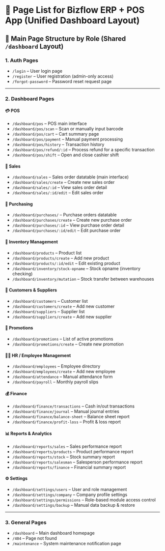 # 📄 Page List for Bizflow ERP + POS App (Unified Dashboard Layout)

## 📂 Main Page Structure by Role (Shared `/dashboard` Layout)

### 1. Auth Pages

- `/login` – User login page
- `/register` – User registration (admin-only access)
- `/forgot-password` – Password reset request page

---

### 2. Dashboard Pages

#### 💳 POS

- `/dashboard/pos` – POS main interface
- `/dashboard/pos/scan` – Scan or manually input barcode
- `/dashboard/pos/cart` – Cart summary page
- `/dashboard/pos/payment` – Manual payment processing
- `/dashboard/pos/history` – Transaction history
- `/dashboard/pos/refund/:id` – Process refund for a specific transaction
- `/dashboard/pos/shift` – Open and close cashier shift

#### 📆 Sales

- `/dashboard/sales` – Sales order datatable (main interface)
- `/dashboard/sales/create` – Create new sales order
- `/dashboard/sales/:id` – View sales order detail
- `/dashboard/sales/:id/edit` – Edit sales order

#### 📅 Purchasing

- `/dashboard/purchases/` – Purchase orders datatable
- `/dashboard/purchases/create` – Create new purchase order
- `/dashboard/purchases/:id` – View purchase order detail
- `/dashboard/purchases/:id/edit` – Edit purchase order

#### 🏢 Inventory Management

- `/dashboard/products` – Product list
- `/dashboard/products/create` – Add new product
- `/dashboard/products/:id/edit` – Edit existing product
- `/dashboard/inventory/stock-opname` – Stock opname (inventory checking)
- `/dashboard/inventory/mutation` – Stock transfer between warehouses

#### 👥 Customers & Suppliers

- `/dashboard/customers` – Customer list
- `/dashboard/customers/create` – Add new customer
- `/dashboard/suppliers` – Supplier list
- `/dashboard/suppliers/create` – Add new supplier

#### 🎁 Promotions

- `/dashboard/promotions` – List of active promotions
- `/dashboard/promotions/create` – Create new promotion

#### 👩‍💼 HR / Employee Management

- `/dashboard/employees` – Employee directory
- `/dashboard/employees/create` – Add new employee
- `/dashboard/attendance` – Manual attendance form
- `/dashboard/payroll` – Monthly payroll slips

#### 💰 Finance

- `/dashboard/finance/transactions` – Cash in/out transactions
- `/dashboard/finance/journal` – Manual journal entries
- `/dashboard/finance/balance-sheet` – Balance sheet report
- `/dashboard/finance/profit-loss` – Profit & loss report

#### 📊 Reports & Analytics

- `/dashboard/reports/sales` – Sales performance report
- `/dashboard/reports/products` – Product performance report
- `/dashboard/reports/stock` – Stock summary report
- `/dashboard/reports/salesman` – Salesperson performance report
- `/dashboard/reports/finance` – Financial summary report

#### ⚙️ Settings

- `/dashboard/settings/users` – User and role management
- `/dashboard/settings/company` – Company profile settings
- `/dashboard/settings/permissions` – Role-based module access control
- `/dashboard/settings/backup` – Manual data backup & restore

---

### 3. General Pages

- `/dashboard` – Main dashboard homepage
- `/404` – Page not found
- `/maintenance` – System maintenance notification page

